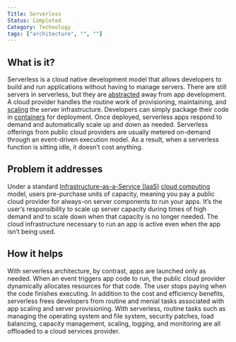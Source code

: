 ```yaml
---
Title: Serverless
Status: Completed
Category: Technology
tags: ["architecture", "", ""]
---
```


## What is it?

Serverless is a cloud native development model that allows developers to 
build and run applications without having to manage servers. 
There are still servers in serverless, but they are [abstracted](/abstraction/) away from app development. 
A cloud provider handles the routine work of provisioning, maintaining, and [scaling](/scalability/) the server infrastructure. 
Developers can simply package their code in [containers](/container/) for deployment. 
Once deployed, serverless apps respond to demand and automatically scale up and down as needed. 
Serverless offerings from public cloud providers are usually metered on-demand through an event-driven execution model. 
As a result, when a serverless function is sitting idle, it doesn’t cost anything.

## Problem it addresses

Under a standard [Infrastructure-as-a-Service (IaaS)](/infrastructure-as-a-service/) [cloud computing](/cloud-computing/) model, 
users pre-purchase units of capacity, meaning you pay a public cloud provider for always-on server components to run your apps. 
It’s the user’s responsibility to scale up server capacity during times of high demand and 
to scale down when that capacity is no longer needed. 
The cloud infrastructure necessary to run an app is active even when the app isn’t being used.

## How it helps

With serverless architecture, by contrast, apps are launched only as needed. 
When an event triggers app code to run, the public cloud provider dynamically allocates resources for that code. 
The user stops paying when the code finishes executing. 
In addition to the cost and efficiency benefits, 
serverless frees developers from routine and menial tasks associated with app scaling and server provisioning. 
With serverless, routine tasks such as managing the operating system and file system, security patches, 
load balancing, capacity management, scaling, logging, and monitoring are all offloaded to a cloud services provider.
